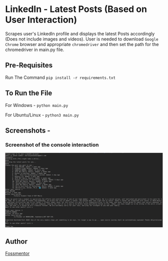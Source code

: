 # LinkedIn - Latest Posts (Based on User Interaction)

Scrapes user's LinkedIn profile and displays the latest Posts accordingly (Does not include images and videos).
User is needed to download `Google Chrome` browser and appropriate `chromedriver` and then set the path for the chromedriver in main.py file.

## Pre-Requisites

Run The Command  `pip install -r requirements.txt`

## To Run the File

For Windows -  `python main.py`

For Ubuntu/Linux - `python3 main.py`

## Screenshots - 

### Screenshot of the console interaction

![Screenshot](image1.png)

## Author
[Fossmentor](https://github.com/fossmentorOfficial)